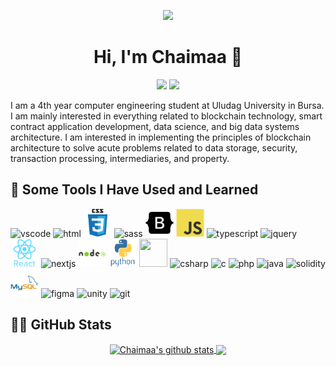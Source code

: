 <p align="center">
  <img src="https://capsule-render.vercel.app/api?type=waving&color=gradient&text=Hello!&height=100&section=header"/>
</p>
<h1 align="center">Hi, I'm Chaimaa 👋</h1>
<p align="center">
    <a href="https://twitter.com/ChaimaaNairi"><img src="https://img.shields.io/badge/twitter-%231FA1F1?style=flat&logo=twitter&logoColor=white"/></a>
    <a href="https://www.linkedin.com/in/chaimaa-nairi-4a9840159/"><img src="https://img.shields.io/badge/linkedin-%230177B5?style=flat&logo=linkedin&logoColor=white"/></a>
  </p>
  

I am a 4th year computer engineering student at Uludag University in Bursa. I am mainly interested in everything related to blockchain technology, smart contract application development, data science, and big data systems architecture. I am interested in implementing the principles of blockchain architecture to solve acute problems related to data storage, security, transaction processing, intermediaries, and property.


<h2> 🚀 Some Tools I Have Used and Learned</h2>
<p align="left">
 <img src="https://cdn.jsdelivr.net/gh/devicons/devicon/icons/vscode/vscode-original.svg" alt="vscode" width="45" height="45"/>
 <img src="https://cdn.jsdelivr.net/gh/devicons/devicon/icons/html5/html5-original.svg" alt="html" width="45" height="45"/>
 <img src="https://raw.githubusercontent.com/devicons/devicon/master/icons/css3/css3-original-wordmark.svg" alt="css3" width="45" height="45" />
 <img src="https://cdn.jsdelivr.net/gh/devicons/devicon/icons/sass/sass-original.svg" alt="sass" width="45" height="45"/>   
 <img src="https://raw.githubusercontent.com/devicons/devicon/master/icons/bootstrap/bootstrap-plain.svg" alt="bootstrap" width="45" height="45" />
 <img src="https://raw.githubusercontent.com/devicons/devicon/master/icons/javascript/javascript-original.svg" alt="javascript" width="45" height="45" />
 <img src="https://cdn.jsdelivr.net/gh/devicons/devicon/icons/typescript/typescript-original.svg" alt="typescript " width="45" height="45"/>   
 <img src="https://cdn.jsdelivr.net/gh/devicons/devicon/icons/jquery/jquery-original.svg" alt="jquery" width="45" height="45"/>   
 <img src="https://raw.githubusercontent.com/devicons/devicon/master/icons/react/react-original-wordmark.svg" alt="react" width="45" height="45" />
 <img src="https://cdn.jsdelivr.net/gh/devicons/devicon/icons/nextjs/nextjs-original.svg" alt="nextjs " width="45" height="45"/>   
 <img src="https://raw.githubusercontent.com/devicons/devicon/master/icons/nodejs/nodejs-original-wordmark.svg" alt="nodejs" width="45" height="45" />

<img src="https://raw.githubusercontent.com/devicons/devicon/master/icons/python/python-original-wordmark.svg" alt="python" width="45" height="45" />
<img src="https://cdn.jsdelivr.net/gh/devicons/devicon/icons/cplusplus/cplusplus-original.svg" width="45" height="45"/>
<img src="https://cdn.jsdelivr.net/gh/devicons/devicon/icons/csharp/csharp-original.svg" alt="csharp" width="45" height="45"/>   
<img src="https://cdn.jsdelivr.net/gh/devicons/devicon/icons/c/c-original.svg" alt="c" width="45" height="45"/>   
<img src="https://cdn.jsdelivr.net/gh/devicons/devicon/icons/php/php-original.svg" alt="php" width="45" height="45"/>
<img src="https://cdn.jsdelivr.net/gh/devicons/devicon/icons/java/java-original.svg" alt="java" width="45" height="45"/>   
<img src="https://cdn.jsdelivr.net/gh/devicons/devicon/icons/solidity/solidity-original.svg" alt="solidity" width="45" height="45"/>  
  
<img src="https://raw.githubusercontent.com/devicons/devicon/master/icons/mysql/mysql-original-wordmark.svg" alt="mysql" width="45" height="45" />

<img src="https://cdn.jsdelivr.net/gh/devicons/devicon/icons/figma/figma-original.svg" alt="figma" width="45" height="45"/>   
 
<img src="https://cdn.jsdelivr.net/gh/devicons/devicon/icons/unity/unity-original.svg" alt="unity" width="45" height="45"/>   

<img src="https://cdn.jsdelivr.net/gh/devicons/devicon/icons/git/git-original.svg" alt="git" width="45" height="45"/>
  
</p>


<h2>👨‍💻 GitHub Stats</h2>

<div align="center"> 

<a href="https://github.com/ChaimaaNairi/github-readme-stats">
  <img align="center" src="https://github-readme-stats.vercel.app/api?username=ChaimaaNairi&show_icons=true&include_all_commits=true&theme=buefy&hide_border=true" alt="Chaimaa's github stats" />
</a> 

<a href="https://github.com/ChaimaaNairi/github-readme-stats">
  <img align="center" src="https://github-readme-stats.vercel.app/api/top-langs/?username=ChaimaaNairi&layout=compact&theme=buefy&hide_border=true" />
</a> 

</div>

